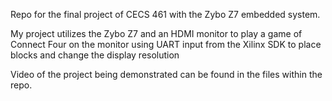 Repo for the final project of CECS 461 with the Zybo Z7 embedded system.

My project utilizes the Zybo Z7 and an HDMI monitor to play a game of Connect Four on the monitor using UART input from the Xilinx SDK to place blocks and change the display resolution

Video of the project being demonstrated can be found in the files within the repo.
